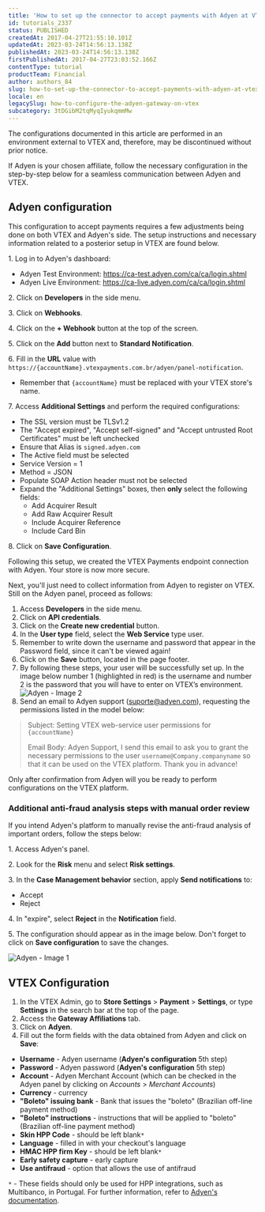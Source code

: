 ```yaml
---
title: 'How to set up the connector to accept payments with Adyen at VTEX'
id: tutorials_2337
status: PUBLISHED
createdAt: 2017-04-27T21:55:10.101Z
updatedAt: 2023-03-24T14:56:13.138Z
publishedAt: 2023-03-24T14:56:13.138Z
firstPublishedAt: 2017-04-27T23:03:52.166Z
contentType: tutorial
productTeam: Financial
author: authors_84
slug: how-to-set-up-the-connector-to-accept-payments-with-adyen-at-vtex
locale: en
legacySlug: how-to-configure-the-adyen-gateway-on-vtex
subcategory: 3tDGibM2tqMyqIyukqmmMw
---
```


<div class="alert alert-warning">The configurations documented in this article are performed in an environment external to VTEX and, therefore, may be discontinued without prior notice.</div>

If Adyen is your chosen affiliate, follow the necessary configuration in the step-by-step below for a seamless communication between Adyen and VTEX. 

## Adyen configuration

This configuration to accept payments requires a few adjustments being done on both VTEX and Adyen's side. The setup instructions and necessary information related to a posterior setup in VTEX are found below.

<ui>1. Log in to Adyen's dashboard:

  - Adyen Test Environment: https://ca-test.adyen.com/ca/ca/login.shtml 
  - Adyen Live Environment: https://ca-live.adyen.com/ca/ca/login.shtml</ui>

<ui>2. Click on **Developers** in the side menu.</ui>

<ui>3. Click on **Webhooks**.</ui>

<ui>4. Click on the **+ Webhook** button at the top of the screen.</ui>

<ui>5. Click on the **Add** button next to **Standard Notification**.</ui>

<ui>6. Fill in the **URL** value with `https://{accountName}.vtexpayments.com.br/adyen/panel-notification`.

  - Remember that `{accountName}` must be replaced with your VTEX store's name.</ui>

<ui>7. Access **Additional Settings** and perform the required configurations:

  - The SSL version must be TLSv1.2
  - The "Accept expired", "Accept self-signed" and "Accept untrusted Root Certificates" must be left unchecked
  - Ensure that Alias is `signed.adyen.com`
  - The Active field must be selected
  - Service Version = 1
  - Method = JSON
  - Populate SOAP Action header must not be selected
  - Expand the "Additional Settings" boxes, then **only** select the following fields:
    - Add Acquirer Result
    - Add Raw Acquirer Result
    - Include Acquirer Reference
    - Include Card Bin</ui>

<ui>8. Click on **Save Configuration**.</ui>

Following this setup, we created the VTEX Payments endpoint connection with Adyen. Your store is now more secure.

Next, you'll just need to collect information from Adyen to register on VTEX. Still on the Adyen panel, proceed as follows:

1. Access **Developers** in the side menu.
2. Click on **API credentials**.
3. Click on the **Create new credential** button.
4. In the **User type** field, select the **Web Service** type user.
5. Remember to write down the username and password that appear in the Password field, since it can't be viewed again!
6. Click on the **Save** button, located in the page footer.
7. By following these steps, your user will be successfully set up. In the image below number 1 (highlighted in red) is the username and number 2 is the password that you will have to enter on VTEX’s environment.
![Adyen - Image 2](//images.ctfassets.net/alneenqid6w5/7jtKskh7uYiUuMnI6t7UqJ/ea01c037ad5c541a26fdef50b1a0d4fd/image2.png)
8. Send an email to Adyen support (suporte@adyen.com), requesting the permissions listed in the model below:

> Subject: Setting VTEX web-service user permissions for `{accountName}`
>
> Email Body: Adyen Support, I send this email to ask you to grant the necessary permissions to the user `username@Company.companyname` so that it can be used on the VTEX platform. Thank you in advance!

Only after confirmation from Adyen will you be ready to perform configurations on the VTEX platform.

### Additional anti-fraud analysis steps with manual order review 

If you intend Adyen's platform to manually revise the anti-fraud analysis of important orders, follow the steps below:

<ui>1. Access Adyen's panel.</ui>

<ui>2. Look for the **Risk** menu and select **Risk settings**.</ui>

<ui>3. In the **Case Management behavior** section, apply **Send notifications** to:

  - Accept
  - Reject</ui>

<ui>4. In "expire", select **Reject** in the **Notification** field.</ui>

<ui>5. The configuration should appear as in the image below. Don't forget to click on **Save configuration** to save the changes.</ui>

![Adyen - Image 1](//images.ctfassets.net/alneenqid6w5/1K5aqITpHU74XYQ5eO7wKc/a29d285086d15dd28a596ab344d72763/image1.png)

## VTEX Configuration

1. In the VTEX Admin, go to **Store Settings** > **Payment** > **Settings**, or type **Settings** in the search bar at the top of the page.
2. Access the **Gateway Affiliations** tab.
3. Click on **Adyen**.
4. Fill out the form fields with the data obtained from Adyen and click on **Save**:

- **Username** - Adyen username (**Adyen's configuration** 5th step)
- **Password** - Adyen password (**Adyen's configuration** 5th step)
- **Account** - Adyen Merchant Account (which can be checked in the Adyen panel by clicking on _Accounts_ > _Merchant Accounts_)
- **Currency** - currency
- **"Boleto" issuing bank** - Bank that issues the "boleto" (Brazilian off-line payment method)
- **"Boleto" instructions** - instructions that will be applied to "boleto" (Brazilian off-line payment method)
- **Skin HPP Code** - should be left blank`*`
- **Language** - filled in with your checkout's language
- **HMAC HPP firm Key** - should be left blank`*`
- **Early safety capture** - early capture
- **Use antifraud** - option that allows the use of antifraud

`*` - These fields should only be used for HPP integrations, such as Multibanco, in Portugal. For further information, refer to [Adyen's documentation](https://docs.adyen.com/payments-fundamentals/payment-glossary#hosted-payment-pages-hpp).
